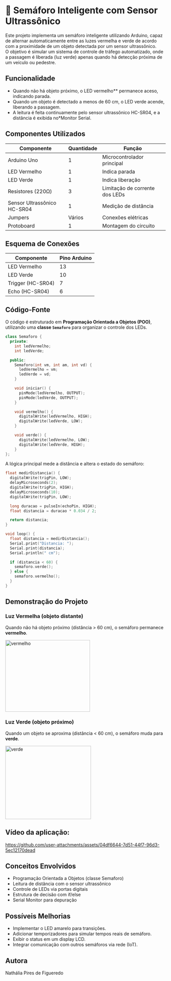 # 🚦 Semáforo Inteligente com Sensor Ultrassônico

Este projeto implementa um semáforo inteligente utilizando Arduino, capaz de alternar automaticamente entre as luzes vermelha e verde de acordo com a proximidade de um objeto detectada por um sensor ultrassônico.  
O objetivo é simular um sistema de controle de tráfego automatizado, onde a passagem é liberada (luz verde) apenas quando há detecção próxima de um veículo ou pedestre.


## Funcionalidade

- Quando não há objeto próximo, o LED vermelho** permanece aceso, indicando parada.  
- Quando um objeto é detectado a menos de 60 cm, o LED verde acende, liberando a passagem.  
- A leitura é feita continuamente pelo sensor ultrassônico HC-SR04, e a distância é exibida no*Monitor Serial.


## Componentes Utilizados

| Componente | Quantidade | Função |
|------------|------------|--------|
| Arduino Uno | 1 | Microcontrolador principal |
| LED Vermelho | 1 | Indica parada |
| LED Verde | 1 | Indica liberação |
| Resistores (220Ω) | 3 | Limitação de corrente dos LEDs |
| Sensor Ultrassônico HC-SR04 | 1 | Medição de distância |
| Jumpers | Vários | Conexões elétricas |
| Protoboard | 1 | Montagem do circuito |


## Esquema de Conexões

| Componente | Pino Arduino |
|------------|--------------|
| LED Vermelho | 13 |
| LED Verde | 10 |
| Trigger (HC-SR04) | 7 |
| Echo (HC-SR04) | 6 |


##  Código-Fonte

O código é estruturado em **Programação Orientada a Objetos (POO)**, utilizando uma **classe `Semaforo`** para organizar o controle dos LEDs.

```cpp
class Semaforo { 
  private:
    int ledVermelho;
    int ledVerde;

  public:
    Semaforo(int vm, int am, int vd) {
      ledVermelho = vm;
      ledVerde = vd;
    }

    void iniciar() {
      pinMode(ledVermelho, OUTPUT);
      pinMode(ledVerde, OUTPUT);
    }

    void vermelho() {
      digitalWrite(ledVermelho, HIGH);
      digitalWrite(ledVerde, LOW);
    }

    void verde() {
      digitalWrite(ledVermelho, LOW);
      digitalWrite(ledVerde, HIGH);
    }
};
```

A lógica principal mede a distância e altera o estado do semáforo:

```cpp
float medirDistancia() {
  digitalWrite(trigPin, LOW);
  delayMicroseconds(2);
  digitalWrite(trigPin, HIGH);
  delayMicroseconds(10);
  digitalWrite(trigPin, LOW);

  long duracao = pulseIn(echoPin, HIGH);
  float distancia = duracao * 0.034 / 2;

  return distancia;
}

void loop() {
  float distancia = medirDistancia();
  Serial.print("Distancia: ");
  Serial.print(distancia);
  Serial.println(" cm");

  if (distancia < 60) {
    semaforo.verde();
  } else {
    semaforo.vermelho();
  }
}
```

## Demonstração do Projeto

### Luz Vermelha (objeto distante)
Quando não há objeto próximo (distância > 60 cm), o semáforo permanece **vermelho**.

<img width="266" height="225" alt="vermelho" src="https://github.com/user-attachments/assets/c048738d-2bf1-4c9c-b4d4-8af834f25923" />



### Luz Verde (objeto próximo)
Quando um objeto se aproxima (distância < 60 cm), o semáforo muda para **verde**.

<img width="269" height="230" alt="verde" src="https://github.com/user-attachments/assets/e1eb8db7-0e92-42bb-ac9b-a5e1c825d53d" />


 
## Vídeo da aplicação: 

https://github.com/user-attachments/assets/04df6644-7d51-44f7-96d3-5ec12170dead


## Conceitos Envolvidos

- Programação Orientada a Objetos (classe Semaforo)
- Leitura de distância com o sensor ultrassônico
- Controle de LEDs via portas digitais
- Estrutura de decisão com if/else
- Serial Monitor para depuração


## Possíveis Melhorias

- Implementar o LED amarelo para transições.
- Adicionar temporizadores para simular tempos reais de semáforo.
- Exibir o status em um display LCD.
- Integrar comunicação com outros semáforos via rede (IoT).

## Autora
Nathália Pires de Figueredo

